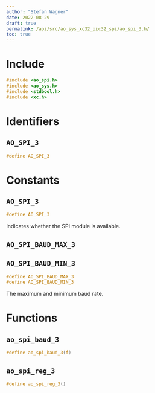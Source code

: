 ```yaml
---
author: "Stefan Wagner"
date: 2022-08-29
draft: true
permalink: /api/src/ao_sys_xc32_pic32_spi/ao_spi_3.h/
toc: true
---
```


# Include

```c
#include <ao_spi.h>
#include <ao_sys.h>
#include <stdbool.h>
#include <xc.h>
```

# Identifiers

## `AO_SPI_3`

```c
#define AO_SPI_3
```

# Constants

## `AO_SPI_3`

```c
#define AO_SPI_3
```

Indicates whether the SPI module is available.

## `AO_SPI_BAUD_MAX_3`
## `AO_SPI_BAUD_MIN_3`

```c
#define AO_SPI_BAUD_MAX_3
#define AO_SPI_BAUD_MIN_3
```

The maximum and minimum baud rate.

# Functions

## `ao_spi_baud_3`

```c
#define ao_spi_baud_3(f)
```

## `ao_spi_reg_3`

```c
#define ao_spi_reg_3()
```
